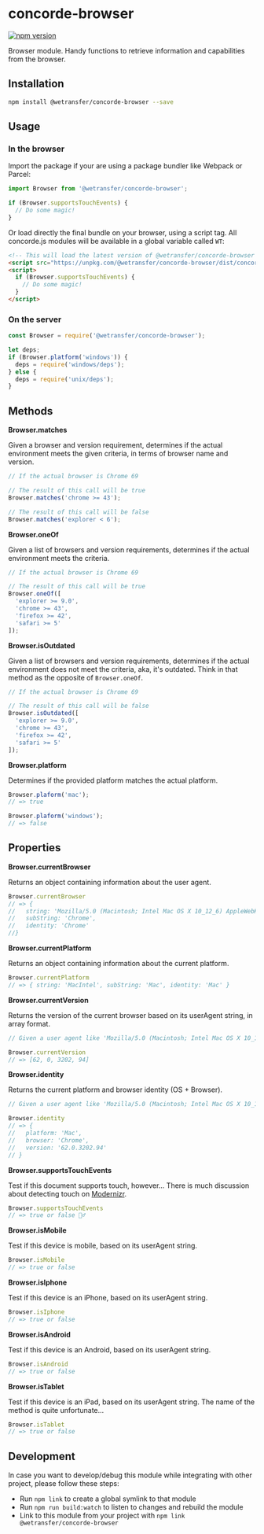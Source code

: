 # concorde-browser
[![npm version](https://badge.fury.io/js/%40wetransfer%2Fconcorde-browser.svg)](https://badge.fury.io/js/%40wetransfer%2Fconcorde-browser)

Browser module. Handy functions to retrieve information and capabilities from the browser.

## Installation

```sh
npm install @wetransfer/concorde-browser --save
```

## Usage

### In the browser

Import the package if your are using a package bundler like Webpack or Parcel:

```js
import Browser from '@wetransfer/concorde-browser';

if (Browser.supportsTouchEvents) {
  // Do some magic!
}
```

Or load directly the final bundle on your browser, using a script tag. All concorde.js modules will be available in a global variable called `WT`:

```html
<!-- This will load the latest version of @wetransfer/concorde-browser module -->
<script src="https://unpkg.com/@wetransfer/concorde-browser/dist/concorde-browser.min.js"></script>
<script>
  if (Browser.supportsTouchEvents) {
    // Do some magic!
  }
</script>
```

### On the server

```js
const Browser = require('@wetransfer/concorde-browser');

let deps;
if (Browser.platform('windows')) {
  deps = require('windows/deps');
} else {
  deps = require('unix/deps');
}
```

## Methods

**Browser.matches**

Given a browser and version requirement, determines if the actual environment meets the given criteria, in terms of browser name and version.

```js
// If the actual browser is Chrome 69

// The result of this call will be true
Browser.matches('chrome >= 43');

// The result of this call will be false
Browser.matches('explorer < 6');
```

**Browser.oneOf**

Given a list of browsers and version requirements, determines if the actual environment meets the criteria.

```js
// If the actual browser is Chrome 69

// The result of this call will be true
Browser.oneOf([
  'explorer >= 9.0',
  'chrome >= 43',
  'firefox >= 42',
  'safari >= 5'
]);
```

**Browser.isOutdated**

Given a list of browsers and version requirements, determines if the actual environment does not meet the criteria, aka, it's outdated. Think in that method as the opposite of `Browser.oneOf`.

```js
// If the actual browser is Chrome 69

// The result of this call will be false
Browser.isOutdated([
  'explorer >= 9.0',
  'chrome >= 43',
  'firefox >= 42',
  'safari >= 5'
]);
```

**Browser.platform**

Determines if the provided platform matches the actual platform. 

```js
Browser.plaform('mac');
// => true

Browser.plaform('windows');
// => false
```

## Properties

**Browser.currentBrowser**

Returns an object containing information about the user agent.

```js
Browser.currentBrowser
// => {
//   string: 'Mozilla/5.0 (Macintosh; Intel Mac OS X 10_12_6) AppleWebKit/537.36 (KHTML, like Gecko) Chrome/62.0.3202.94 Safari/537.36',
//   subString: 'Chrome',
//   identity: 'Chrome'
//}
```

**Browser.currentPlatform**

Returns an object containing information about the current platform.

```js
Browser.currentPlatform
// => { string: 'MacIntel', subString: 'Mac', identity: 'Mac' }
```

**Browser.currentVersion**

Returns the version of the current browser based on its userAgent string, in array format.

```js
// Given a user agent like 'Mozilla/5.0 (Macintosh; Intel Mac OS X 10_12_6) AppleWebKit/537.36 (KHTML, like Gecko) Chrome/62.0.3202.94 Safari/537.36'

Browser.currentVersion
// => [62, 0, 3202, 94]
```

**Browser.identity**

Returns the current platform and browser identity (OS + Browser).

```js
// Given a user agent like 'Mozilla/5.0 (Macintosh; Intel Mac OS X 10_12_6) AppleWebKit/537.36 (KHTML, like Gecko) Chrome/62.0.3202.94 Safari/537.36'

Browser.identity
// => {
//   platform: 'Mac',
//   browser: 'Chrome',
//   version: '62.0.3202.94'
// }
```

**Browser.supportsTouchEvents**

Test if this document supports touch, however... There is much discussion about detecting touch on [Modernizr](https://github.com/Modernizr/Modernizr/issues/548). 

```js
Browser.supportsTouchEvents
// => true or false 🤷‍♂️
```

**Browser.isMobile**

Test if this device is mobile, based on its userAgent string.

```js
Browser.isMobile
// => true or false
```

**Browser.isIphone**

Test if this device is an iPhone, based on its userAgent string.

```js
Browser.isIphone
// => true or false
```

**Browser.isAndroid**

Test if this device is an Android, based on its userAgent string.

```js
Browser.isAndroid
// => true or false
```

**Browser.isTablet**

Test if this device is an iPad, based on its userAgent string. The name of the method is quite unfortunate...

```js
Browser.isTablet
// => true or false
```

## Development

In case you want to develop/debug this module while integrating with other project, please follow these steps:

* Run `npm link` to create a global symlink to that module
* Run `npm run build:watch` to listen to changes and rebuild the module
* Link to this module from your project with `npm link @wetransfer/concorde-browser`


